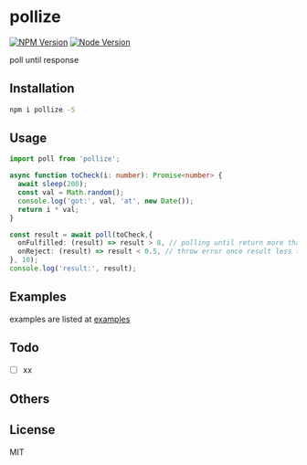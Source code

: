 # pollize

[![NPM Version][npm-image]][npm-url]
[![Node Version][node-image]][node-url]

poll until response

## Installation

```bash
npm i pollize -S
```

## Usage

```typescript
import poll from 'pollize';

async function toCheck(i: number): Promise<number> {
  await sleep(200);
  const val = Math.random();
  console.log('got:', val, 'at', new Date());
  return i * val;
}

const result = await poll(toCheck,{
  onFulfilled: (result) => result > 8, // polling until return more than 8
  onReject: (result) => result < 0.5, // throw error once result less than 0.5
}, 10);
console.log('result:', result);
```

## Examples

examples are listed at [examples](https://github.com/cooperhsiung/pollize/tree/master/examples)

## Todo

- [ ] xx

## Others


## License

MIT

[npm-image]: https://img.shields.io/npm/v/pollize.svg
[npm-url]: https://www.npmjs.com/package/pollize
[node-image]: https://img.shields.io/badge/node.js-%3E=8-brightgreen.svg
[node-url]: https://nodejs.org/download/
